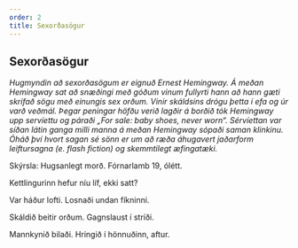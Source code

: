 ```yaml
---
order: 2
title: Sexorðasögur
---
```


## Sexorðasögur

*Hugmyndin að sexorðasögum er eignuð Ernest Hemingway. Á meðan Hemingway sat að snæðingi með góðum vinum fullyrti hann að hann gæti skrifað sögu með einungis sex orðum. Vinir skáldsins drógu þetta í efa og úr varð veðmál. Þegar peningar höfðu verið lagðir á borðið tók Hemingway upp servíettu og páraði „For sale: baby shoes, never worn“. Sérvíettan var síðan látin ganga milli manna á meðan Hemingway sópaði saman klinkinu. Óháð því hvort sagan sé sönn er um að ræða áhugavert jaðarform leiftursagna (e. flash fiction) og skemmtilegt æfingatæki.*

Skýrsla: Hugsanlegt morð. Fórnarlamb 19, ólétt.



Kettlingurinn hefur níu líf, ekki satt?



Var háður lofti. Losnaði undan fíkninni.



Skáldið beitir orðum. Gagnslaust í stríði.



Mannkynið bilaði. Hringið í hönnuðinn, aftur.
